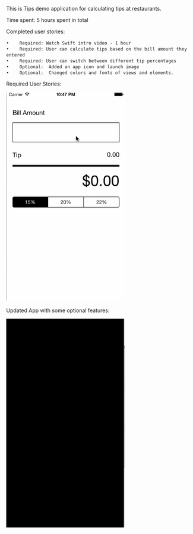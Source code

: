 This is Tips demo application for calculating tips at restaurants.

Time spent: 5 hours spent in total

Completed user stories:

	•	 Required: Watch Swift intro video - 1 hour
	•	 Required: User can calculate tips based on the bill amount they entered
	•	 Required: User can switch between different tip percentages 
	•	 Optional:  Added an app icon and launch image
	•	 Optional:  Changed colors and fonts of views and elements. 

Required User Stories:

![Video Walkthrough](recording.gif)



Updated App with some optional features:  

 ![Video Walkthrough](recording5.gif)
